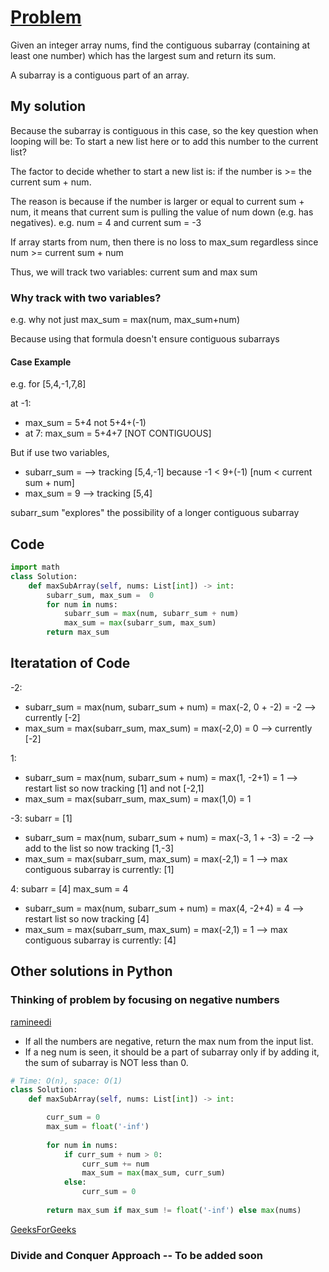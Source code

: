 # [Problem](https://leetcode.com/problems/maximum-subarray/)

Given an integer array nums, find the contiguous subarray (containing at least one number) which has the largest sum and return its sum.

A subarray is a contiguous part of an array.

## My solution

Because the subarray is contiguous in this case, so the key question when looping will be: To start a new list here or to add this number to the current list? 

The factor to decide whether to start a new list is: if the number is >= the current sum + num. 

The reason is because if the number is larger or equal to current sum + num, it means that current sum is pulling the value of num down (e.g. has negatives). e.g. num = 4 and current sum = -3 

If array starts from num, then there is no loss to max_sum regardless since num >= current sum + num 

Thus, we will track two variables: current sum and max sum

### Why track with two variables?

e.g. why not just max_sum = max(num, max_sum+num)

Because using that formula doesn't ensure contiguous subarrays

#### Case Example

e.g. for [5,4,-1,7,8] 

at -1: 
- max_sum = 5+4 not 5+4+(-1)
- at 7: max_sum = 5+4+7 [NOT CONTIGUOUS]

But if use two variables,
- subarr_sum =  --> tracking [5,4,-1] because -1 < 9+(-1) [num < current sum + num]
- max_sum = 9 --> tracking [5,4]

subarr_sum "explores" the possibility of a longer contiguous subarray


## Code

```python
import math
class Solution:
    def maxSubArray(self, nums: List[int]) -> int:
        subarr_sum, max_sum =  0 
        for num in nums:
            subarr_sum = max(num, subarr_sum + num)
            max_sum = max(subarr_sum, max_sum)
        return max_sum
```

## Iteratation of Code

-2: 
- subarr_sum = max(num, subarr_sum + num) = max(-2, 0 + -2) = -2 --> currently [-2]
- max_sum = max(subarr_sum, max_sum) = max(-2,0) = 0 --> currently [-2]

1: 
- subarr_sum = max(num, subarr_sum + num) = max(1, -2+1) = 1 --> restart list so now tracking [1] and not [-2,1]
- max_sum = max(subarr_sum, max_sum) = max(1,0) = 1

-3: subarr = [1] 
- subarr_sum = max(num, subarr_sum + num) = max(-3, 1 + -3) = -2 --> add to the list so now tracking [1,-3]
- max_sum = max(subarr_sum, max_sum) = max(-2,1) = 1 --> max contiguous subarray is currently: [1]
 
4: subarr = [4] max_sum = 4
- subarr_sum = max(num, subarr_sum + num) = max(4, -2+4) = 4 --> restart list so now tracking [4]
- max_sum = max(subarr_sum, max_sum) = max(-2,1) = 1 --> max contiguous subarray is currently: [4]

      
## Other solutions in Python

### Thinking of problem by focusing on negative numbers

[ramineedi](https://leetcode.com/problems/maximum-subarray/discuss/2049244/Python-or-Time-O(n)-or-Space-O(1))
- If all the numbers are negative, return the max num from the input list.
- If a neg num is seen, it should be a part of subarray only if by adding it, the sum of subarray is NOT less than 0.

```python
# Time: O(n), space: O(1)
class Solution:
    def maxSubArray(self, nums: List[int]) -> int:

        curr_sum = 0
        max_sum = float('-inf')
        
        for num in nums:
            if curr_sum + num > 0:
                curr_sum += num
                max_sum = max(max_sum, curr_sum)
            else:
                curr_sum = 0
                
        return max_sum if max_sum != float('-inf') else max(nums)
```

[GeeksForGeeks](https://www.geeksforgeeks.org/maximum-subarray-sum-using-divide-and-conquer-algorithm/)

### Divide and Conquer Approach -- To be added soon 
